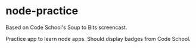 # node-practice
Based on Code School's Soup to Bits screencast.

Practice app to learn node apps. Should display badges from Code School.
